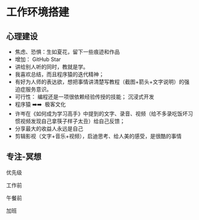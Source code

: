 # 工作环境搭建

## 心理建设
- 焦虑、恐惧：生如夏花，留下一些痕迹和作品
- 增加： GitHub Star
- 讲给别人听的同时，教就是学。
- 我喜欢总结，而且程序猿的迭代精神；
- 有好为人师的表达欲，想把事情讲清楚写教程（截图+箭头+文字说明）的强迫症服务意识。
- 可行性： 编程还是一项很依赖经验传授的技能； 沉浸式开发
- 程序猿 ➡️➡️  极客文化
- 许岑在《如何成为学习高手》中提到的文字、录音、视频（给不多录吃饭坏习惯视频发现自己拿筷子样子太丑）给自己反馈；
- 分享最大的收益人永远是自己
- 剪辑影视（文字+音乐+视频），启迪思考、给人美的感受，是很酷的事情

## 专注-冥想

优先级

工作前

午餐前

加班

